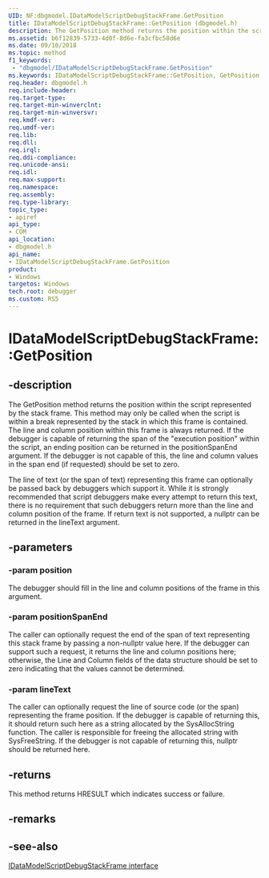 ```yaml
---
UID: NF:dbgmodel.IDataModelScriptDebugStackFrame.GetPosition
title: IDataModelScriptDebugStackFrame::GetPosition (dbgmodel.h)
description: The GetPosition method returns the position within the script represented by the stack frame. 
ms.assetid: b6f12839-5733-4d0f-8d6e-fa3cfbc58d6e
ms.date: 09/10/2018
ms.topic: method
f1_keywords:
 - "dbgmodel/IDataModelScriptDebugStackFrame.GetPosition"
ms.keywords: IDataModelScriptDebugStackFrame::GetPosition, GetPosition, IDataModelScriptDebugStackFrame.GetPosition, IDataModelScriptDebugStackFrame::GetPosition, IDataModelScriptDebugStackFrame.GetPosition
req.header: dbgmodel.h
req.include-header:
req.target-type:
req.target-min-winverclnt:
req.target-min-winversvr:
req.kmdf-ver:
req.umdf-ver:
req.lib:
req.dll:
req.irql: 
req.ddi-compliance:
req.unicode-ansi:
req.idl:
req.max-support:
req.namespace:
req.assembly:
req.type-library: 
topic_type: 
- apiref
api_type: 
- COM
api_location: 
- dbgmodel.h
api_name: 
- IDataModelScriptDebugStackFrame.GetPosition
product:
- Windows
targetos: Windows
tech.root: debugger
ms.custom: RS5
---
```


# IDataModelScriptDebugStackFrame::GetPosition


## -description

The GetPosition method returns the position within the script represented by the stack frame. This method may only be called when the script is within a break represented by the stack in which this frame is contained. The line and column position within this frame is always returned. If the debugger is capable of returning the span of the "execution position" within the script, an ending position can be returned in the positionSpanEnd argument. If the debugger is not capable of this, the line and column values in the span end (if requested) should be set to zero. 

The line of text (or the span of text) representing this frame can optionally be passed back by debuggers which support it. While it is strongly recommended that script debuggers make every attempt to return this text, there is no requirement that such debuggers return more than the line and column position of the frame. If return text is not supported, a nullptr can be returned in the lineText argument. 


## -parameters

### -param position
The debugger should fill in the line and column positions of the frame in this argument.

### -param positionSpanEnd
The caller can optionally request the end of the span of text representing this stack frame by passing a non-nullptr value here. If the debugger can support such a request, it returns the line and column positions here; otherwise, the Line and Column fields of the data structure should be set to zero indicating that the values cannot be determined.

### -param lineText
The caller can optionally request the line of source code (or the span) representing the frame position. If the debugger is capable of returning this, it should return such here as a string allocated by the SysAllocString function. The caller is responsible for freeing the allocated string with SysFreeString. If the debugger is not capable of returning this, nullptr should be returned here.


## -returns
This method returns HRESULT which indicates success or failure.
## -remarks

## -see-also

[IDataModelScriptDebugStackFrame interface](nn-dbgmodel-idatamodelscriptdebugstackframe.md)
